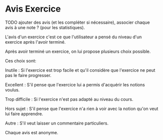 #  Avis Exercice

TODO ajouter des avis (et les compléter si nécessaire), associer chaque avis à une note ? (pour les statistiques).

L'avis d'un exercice c'est ce que l'utilisateur a pensé du niveau d'un exercice après l'avoir terminé.

Après avoir terminé un exercice, on lui propose plusieurs choix possible.

Ces choix sont:

Inutile : Si l'exercice est trop facile et qu'il considère que l'exercice ne peut pas le faire progresser.

Excellent : S'il pense que l'exercice lui a permis d'acquérir les notions voulus.

Trop difficile : Si l'exercice n'est pas adapté au niveau du cours.

Hors sujet : S'il pense que l'exercice n'a rien à voir avec la notion qu'on veut lui faire apprendre.

Autre : S'il veut laisser un commentaire particuliers.

Chaque avis est anonyme.



